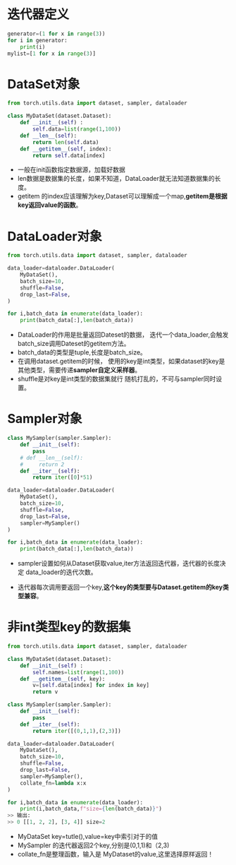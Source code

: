 # 迭代器定义
```python
generator=(1 for x in range(3))
for i in generator:
    print(i)
mylist=[1 for x in range(3)]

```
# DataSet对象
```python
from torch.utils.data import dataset, sampler, dataloader

class MyDataSet(dataset.Dataset):
    def __init__(self) :
        self.data=list(range(1,100))
    def __len__(self):
        return len(self.data)
    def __getitem__(self, index):
        return self.data[index]
```
* 一般在init函数指定数据源，加载好数据
* len数据是数据集的长度，如果不知道，DataLoader就无法知道数据集的长度。
* getitem 的index应该理解为key,Dataset可以理解成一个map,**getitem是根据key返回value的函数**。


# DataLoader对象
```python
from torch.utils.data import dataset, sampler, dataloader

data_loader=dataloader.DataLoader(
    MyDataSet(),
    batch_size=10,
    shuffle=False,
    drop_last=False,
)

for i,batch_data in enumerate(data_loader):
    print(batch_data[:],len(batch_data))
```
* DataLoader的作用是批量返回Dateset的数据， 迭代一个data_loader,会触发batch_size调用Dateset的getitem方法。
* batch_data的类型是tuple,长度是batch_size。
* 在调用dataset.getitem的时候， 使用的key是int类型，如果dataset的key是其他类型，需要传递**sampler自定义采样器**。
* shuffle是对key是int类型的数据集就行 随机打乱的，不可与sampler同时设置。

# Sampler对象
```python
class MySampler(sampler.Sampler):
    def __init__(self):
        pass
    # def __len__(self):
    #     return 2
    def __iter__(self):
        return iter([0]*51)

data_loader=dataloader.DataLoader(
    MyDataSet(),
    batch_size=10,
    shuffle=False,
    drop_last=False,
    sampler=MySampler()
)

for i,batch_data in enumerate(data_loader):
    print(batch_data[:],len(batch_data))
```
* sampler设置如何从Dataset获取value,iter方法返回迭代器，迭代器的长度决定
data_loader的迭代次数。

* 迭代器每次调用要返回一个key,**这个key的类型要与Dataset.getitem的key类型兼容**。


# 非int类型key的数据集
```python
from torch.utils.data import dataset, sampler, dataloader

class MyDataSet(dataset.Dataset):
    def __init__(self) :
        self.names=list(range(1,100))
    def __getitem__(self, key):
        v=[self.data[index] for index in key]
        return v

class MySampler(sampler.Sampler):
    def __init__(self):
        pass
    def __iter__(self):
        return iter([(0,1,1),(2,3)])

data_loader=dataloader.DataLoader(
    MyDataSet(),
    batch_size=10,
    shuffle=False,
    drop_last=False,
    sampler=MySampler(),
    collate_fn=lambda x:x
)

for i,batch_data in enumerate(data_loader):
    print(i,batch_data,f"size={len(batch_data)}")
>> 输出:
>> 0 [[1, 2, 2], [3, 4]] size=2
```

* MyDataSet key=tutle(),value=key中索引对于的值
* MySampler 的迭代器返回2个key,分别是(0,1,1)和（2,3)
* collate_fn是整理函数，输入是 MyDataset的value,这里选择原样返回！
